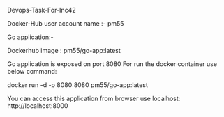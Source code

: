 Devops-Task-For-Inc42

Docker-Hub user account name :- pm55

Go application:-

Dockerhub image : pm55/go-app:latest

Go application is exposed on port 8080 For run the docker container use below command:

docker run -d -p 8080:8080 pm55/go-app:latest

You can  access this application from browser use localhost: http://localhost:8000
